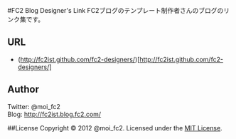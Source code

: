 #FC2 Blog Designer's Link
FC2ブログのテンプレート制作者さんのブログのリンク集です。

## URL
* (http://fc2ist.github.com/fc2-designers/)[http://fc2ist.github.com/fc2-designers/]

## Author
Twitter: @moi_fc2  
Blog: http://fc2ist.blog.fc2.com/

##License
Copyright &copy; 2012 @moi_fc2.
Licensed under the [MIT License](http://www.opensource.org/licenses/mit-license.php).